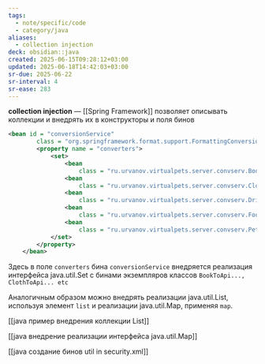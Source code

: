 ```yaml
---
tags:
  - note/specific/code
  - category/java
aliases:
  - collection injection
deck: obsidian::java
created: 2025-06-15T09:28:12+03:00
updated: 2025-06-18T14:42:03+03:00
sr-due: 2025-06-22
sr-interval: 4
sr-ease: 283
---
```


**collection injection**
—
[[Spring Framework]] позволяет описывать коллекции и внедрять их в конструкторы и поля бинов
```xml
<bean id = "conversionService"
        class = "org.springframework.format.support.FormattingConversionServiceFactoryBean">
        <property name = "converters">
            <set>
                <bean
                    class = "ru.urvanov.virtualpets.server.convserv.BookToApiConverter" />
                <bean
                    class = "ru.urvanov.virtualpets.server.convserv.ClothToApiConverter" />
                <bean
                    class = "ru.urvanov.virtualpets.server.convserv.DrinkToApiConverter" />
                <bean
                    class = "ru.urvanov.virtualpets.server.convserv.FoodToApiConverter" />
                <bean
                    class = "ru.urvanov.virtualpets.server.convserv.PetToApiConverter" />
            </set>
        </property>
    </bean>
```

Здесь в поле `converters` бина `conversionService` внедряется реализация интерфейса java.util.Set с бинами экземпляров классов `BookToApi..., ClothToApi... etc`

Аналогичным образом можно внедрять реализации java.util.List, используя элемент `list` и реализации java.util.Map, применяя `map`.

[[java пример внедрения коллекции List]]

[[java внедрение реализации интерфейса java.util.Map]]

[[java создание бинов util in security.xml]]
